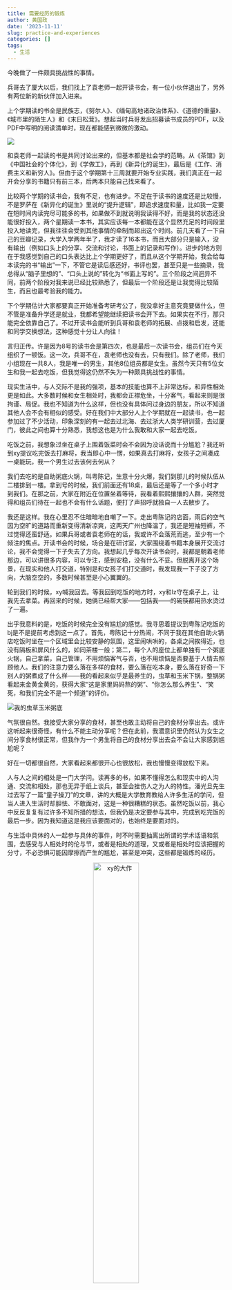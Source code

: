 ```yaml
---
title: 需要经历的锻炼
author: 黄国政
date: '2023-11-11'
slug: practice-and-experiences
categories: []
tags:
  - 生活
---
```


今晚做了一件颇具挑战性的事情。

<!--more-->

兵哥去了厦大以后，我们找上了袁老师一起开读书会，有一位小伙伴退出了，另外有两位新的新伙伴加入进来。

上个学期读的书全是民族志，《努尔人》、《缅甸高地诸政治体系》、《道德的重量》、《城市里的陌生人》和《末日松茸》。想起当时兵哥发出招募读书成员的PDF，以及PDF中写明的阅读清单时，现在都能感到微微的激动。

![](/images/posts/2023/11/11-11-zhaomu.png)

和袁老师一起读的书是共同讨论出来的，但基本都是社会学的范畴。从《茶馆》到《中国社会的个体化》，到《学做工》，再到《新异化的诞生》，最后是《工作、消费主义和新穷人》。但由于这个学期第十三周就要开始专业实践，我们真正在一起开会分享的书籍只有前三本，后两本只能自己找来看了。

比较两个学期的读书会，我有不足，也有进步。不足在于读书的速度还是比较慢，不是罗萨在《新异化的诞生》里说的“提升逻辑”，即追求速度和量，比如我一定要在短时间内读完尽可能多的书，如果做不到就说明我读得不好，而是我的状态还没能很好投入，两个星期读一本书，其实应该每一本都能在这个显然充足的时间段里投入地读完，但我往往会受到其他事情的牵制而超出这个时间。前几天看了一下自己的豆瓣记录，大学入学两年半了，我才读了16本书，而且大部分只是输入，没有输出（例如口头上的分享、交流和讨论，书面上的记录和写作）。进步的地方则在于我感觉到自己的口头表达比上个学期更好了，而且从这个学期开始，我会给每本读完的书“输出”一下，不管它是读后感还好，书评也罢，甚至只是一些摘录，我总得从“脑子里想的”、“口头上说的”转化为“书面上写的”。三个阶段之间迥异不同，前两个阶段对我来说已经比较熟悉了，但最后一个阶段还是让我觉得比较陌生，而且也最考验我的能力。

下个学期估计大家都要真正开始准备考研考公了，我没拿好主意究竟要做什么，但不管是准备升学还是就业，我都希望能继续把读书会开下去。如果实在不行，那只能完全依靠自己了。不过开读书会能听到兵哥和袁老师的拓展、点拨和启发，还能和同学交换想法，这种感觉十分让人向往！

言归正传。许是因为8号的读书会是第四次，也是最后一次读书会，组员们在今天组织了一顿饭。这一次，兵哥不在，袁老师也没有去，只有我们。除了老师，我们小组现在一共8人，我是唯一的男生，其他8位组员都是女生。虽然今天只有5位女生和我一起去吃饭，但我觉得这仍然不失为一种颇具挑战性的事情。

现实生活中，与人交际不是我的强项，基本的技能也算不上非常达标，和异性相处更是如此。大多数时候和女生相处时，我都会正襟危坐，十分客气，看起来则是很拘谨、局促。我也不知道为什么这样，但也没有具体问过身边的朋友，所以不知道其他人会不会有相似的感受。好在我们中大部分人上个学期就在一起读书，也一起参加过了不少活动，印象深刻的有一起去过北海、去过浙大人类学研训营，去过厦门，彼此之间也算十分熟悉，我想这也是为什么我敢和大家一起去吃饭。

吃饭之前，我想象过坐在桌子上围着饭菜时会不会因为没话说而十分尴尬？我还听到xy提议吃完饭去打麻将，我当即心中一愣，如果真去打麻将，女孩子之间凑成一桌能玩，我一个男生过去该何去何从？

我们去吃的是自助粥底火锅，叫粤陈记，生意十分火爆，我们到那儿的时候队伍从二楼排到一楼。拿到号的时候，我们前面还有18桌，最后还是等了一个多小时才到我们。在那之前，大家在附近在位置坐着等待，我看着熙熙攘攘的人群，突然觉得和组员们待在一起也不会有什么话题，便打了声招呼就独自一人去散步了。

我还是这样。我在心里忍不住暗暗地自嘲了一下。走出粤陈记的店面，雨后的空气因为空旷的道路而重新变得清新凉爽，这两天广州也降温了，我还是短袖短裤，不过觉得还蛮舒适。如果兵哥或者袁老师在的话，我或许不会落荒而逃，至少有一个倾注的焦点。开读书会的时候，场合是在研讨室，大家围绕着书籍本身展开交流讨论，我不会觉得一下子失去了方向。我想起几乎每次开读书会时，我都是朝着老师那边，可以讲很多内容，可以专注，感到安稳，没有什么不妥。但脱离开这个场景，在现实和他人打交道，特别是和女孩子们打交道时，我发现我一下子没了方向，大脑空空的，多数时候甚至是小心翼翼的。

轮到我们的时候，xy喊我回去。等我回到吃饭的地方时，xy和lz守在桌子上，让我先去拿菜。再回来的时候，她俩已经帮大家——包括我——的碗筷都用热水烫过了一遍。

出乎我意料的是，吃饭的时候完全没有尴尬的感觉。我寻思着提议到粤陈记吃饭的bj是不是提前考虑到这一点了。首先，粤陈记十分热闹，不同于我在其他自助火锅店吃饭时坐在一个区域里会比较安静的氛围，这里闹哄哄的，各桌之间挨得近，也没有隔板和屏风什么的，如同茶楼一般；第二，每个人的座位上都单独有一个粥底火锅，自己拿菜，自己管理，不用烦恼客气与否，也不用烦恼是否要基于人情去照顾他人。我们的注意力要么落在多样的食材，要么落在吃本身，要么落在好奇一下别人的粥煮成了什么样——我的看起来似乎是最养生的，虫草和玉米下锅，整锅粥看起来金黄金黄的，获得大家“这是家里妈妈熬的粥”、“你怎么那么养生”、“笑死，和我们完全不是一个频道”的评价。

![我的虫草玉米粥底](/images/posts/2023/11/11-11-porridge.jpg)

气氛很自然。我接受大家分享的食材，甚至也敢主动将自己的食材分享出去。或许这听起来很奇怪，有什么不能主动分享呢？但在此前，我潜意识里仍然认为女生之间分享食材很正常，但我作为一个男生将自己的食材分享出去会不会让大家感到尴尬呢？

好在一切都很自然，大家看起来都很开心也很放松，我也慢慢变得放松下来。

人与人之间的相处是一门大学问。读再多的书，如果不懂得怎么和现实中的人沟通、交流和相处，那也无异于纸上谈兵，甚至会挫伤人之为人的特性。潘光旦先生过去写了一篇“童子操刀”的文章，讲的大概是大学教育教给人许多生活的学问，但当人进入生活时却胆怯、不敢面对，这是一种很糟糕的状态。虽然吃饭以前，我心中反反复复有过许多不知所措的想法，但我仍是决定要参与其中，完成到吃完饭的最后一步。因为我知道这是我应该要面对的，也始终是要面对的。

与生活中具体的人一起参与具体的事件，时不时需要抽离出所谓的学术话语和氛围，去感受与人相处时的伦与节，或者是相处的道理，又或者是相处时应该把握的分寸，不必恐惧可能因摩擦而产生的尴尬，甚至是冲突，这些都是锻炼的经历。

<center>
<figure>
<img src="https://guozheng.rbind.io/images/posts/2023/11/11-11-nihuawocai.jpg" alt="xy的大作" width=50% height=50%>
<figcaption>最后附上一张你画我猜时xy的抽象画作，承包了大家两分钟的笑点</figcaption>
</figure>
</center>
